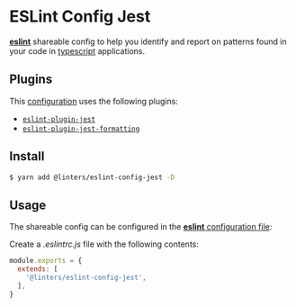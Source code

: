 # ESLint Config Jest

[**eslint**](https://github.com/eslint/eslint) shareable config to help you identify and report on patterns found in your code in [typescript](https://github.com/microsoft/TypeScript) applications.

## Plugins

This [configuration](https://github.com/linters-resources/eslint-config-jest/blob/master/index.js) uses the following plugins:

- [`eslint-plugin-jest`](https://github.com/jest-community/eslint-plugin-jest)
- [`eslint-plugin-jest-formatting`](https://github.com/dangreenisrael/eslint-plugin-jest-formatting)

## Install

```bash
$ yarn add @linters/eslint-config-jest -D
```

## Usage

The shareable config can be configured in the [**eslint** configuration file](https://eslint.org/docs/user-guide/configuring):

Create a _.eslintrc.js_ file with the following contents:

```js
module.exports = {
  extends: [
    '@linters/eslint-config-jest',
  ],
}
```

